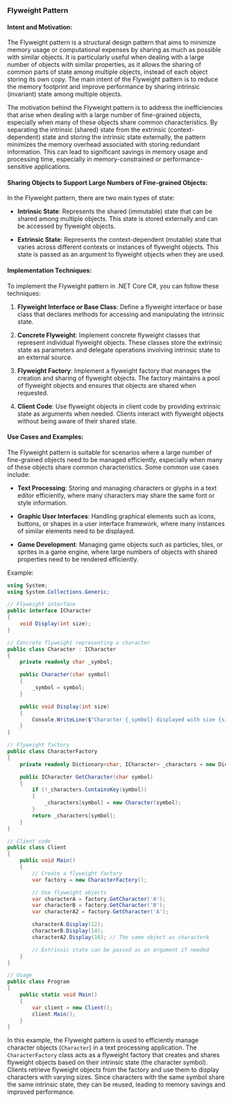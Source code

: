### Flyweight Pattern

#### Intent and Motivation:
The Flyweight pattern is a structural design pattern that aims to minimize memory usage or computational expenses by sharing as much as possible with similar objects. It is particularly useful when dealing with a large number of objects with similar properties, as it allows the sharing of common parts of state among multiple objects, instead of each object storing its own copy. The main intent of the Flyweight pattern is to reduce the memory footprint and improve performance by sharing intrinsic (invariant) state among multiple objects.

The motivation behind the Flyweight pattern is to address the inefficiencies that arise when dealing with a large number of fine-grained objects, especially when many of these objects share common characteristics. By separating the intrinsic (shared) state from the extrinsic (context-dependent) state and storing the intrinsic state externally, the pattern minimizes the memory overhead associated with storing redundant information. This can lead to significant savings in memory usage and processing time, especially in memory-constrained or performance-sensitive applications.

#### Sharing Objects to Support Large Numbers of Fine-grained Objects:
In the Flyweight pattern, there are two main types of state:

- **Intrinsic State**: Represents the shared (immutable) state that can be shared among multiple objects. This state is stored externally and can be accessed by flyweight objects.

- **Extrinsic State**: Represents the context-dependent (mutable) state that varies across different contexts or instances of flyweight objects. This state is passed as an argument to flyweight objects when they are used.

#### Implementation Techniques:
To implement the Flyweight pattern in .NET Core C#, you can follow these techniques:

1. **Flyweight Interface or Base Class**: Define a flyweight interface or base class that declares methods for accessing and manipulating the intrinsic state.

2. **Concrete Flyweight**: Implement concrete flyweight classes that represent individual flyweight objects. These classes store the extrinsic state as parameters and delegate operations involving intrinsic state to an external source.

3. **Flyweight Factory**: Implement a flyweight factory that manages the creation and sharing of flyweight objects. The factory maintains a pool of flyweight objects and ensures that objects are shared when requested.

4. **Client Code**: Use flyweight objects in client code by providing extrinsic state as arguments when needed. Clients interact with flyweight objects without being aware of their shared state.

#### Use Cases and Examples:
The Flyweight pattern is suitable for scenarios where a large number of fine-grained objects need to be managed efficiently, especially when many of these objects share common characteristics. Some common use cases include:

- **Text Processing**: Storing and managing characters or glyphs in a text editor efficiently, where many characters may share the same font or style information.

- **Graphic User Interfaces**: Handling graphical elements such as icons, buttons, or shapes in a user interface framework, where many instances of similar elements need to be displayed.

- **Game Development**: Managing game objects such as particles, tiles, or sprites in a game engine, where large numbers of objects with shared properties need to be rendered efficiently.

Example:
```csharp
using System;
using System.Collections.Generic;

// Flyweight interface
public interface ICharacter
{
    void Display(int size);
}

// Concrete flyweight representing a character
public class Character : ICharacter
{
    private readonly char _symbol;

    public Character(char symbol)
    {
        _symbol = symbol;
    }

    public void Display(int size)
    {
        Console.WriteLine($"Character {_symbol} displayed with size {size}");
    }
}

// Flyweight factory
public class CharacterFactory
{
    private readonly Dictionary<char, ICharacter> _characters = new Dictionary<char, ICharacter>();

    public ICharacter GetCharacter(char symbol)
    {
        if (!_characters.ContainsKey(symbol))
        {
            _characters[symbol] = new Character(symbol);
        }
        return _characters[symbol];
    }
}

// Client code
public class Client
{
    public void Main()
    {
        // Create a flyweight factory
        var factory = new CharacterFactory();

        // Use flyweight objects
        var characterA = factory.GetCharacter('A');
        var characterB = factory.GetCharacter('B');
        var characterA2 = factory.GetCharacter('A');

        characterA.Display(12);
        characterB.Display(14);
        characterA2.Display(16); // The same object as characterA

        // Extrinsic state can be passed as an argument if needed
    }
}

// Usage
public class Program
{
    public static void Main()
    {
        var client = new Client();
        client.Main();
    }
}
```

In this example, the Flyweight pattern is used to efficiently manage character objects (`Character`) in a text processing application. The `CharacterFactory` class acts as a flyweight factory that creates and shares flyweight objects based on their intrinsic state (the character symbol). Clients retrieve flyweight objects from the factory and use them to display characters with varying sizes. Since characters with the same symbol share the same intrinsic state, they can be reused, leading to memory savings and improved performance.